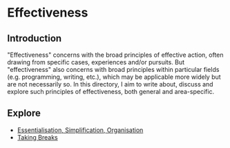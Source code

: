 # Effectiveness
## Introduction
"Effectiveness" concerns with the broad principles of effective action, often drawing from specific cases, experiences and/or pursuits. But "effectiveness" also concerns with broad principles within particular fields (e.g. programming, writing, etc.), which may be applicable more widely but are not necessarily so. In this directory, I aim to write about, discuss and explore such principles of effectiveness, both general and area-specific.

## Explore
- [Essentialisation, Simplification, Organisation](https://pranigopu.github.io/effectiveness/eso.html)
- [Taking Breaks](https://pranigopu.github.io/effectiveness/taking-breaks.html)